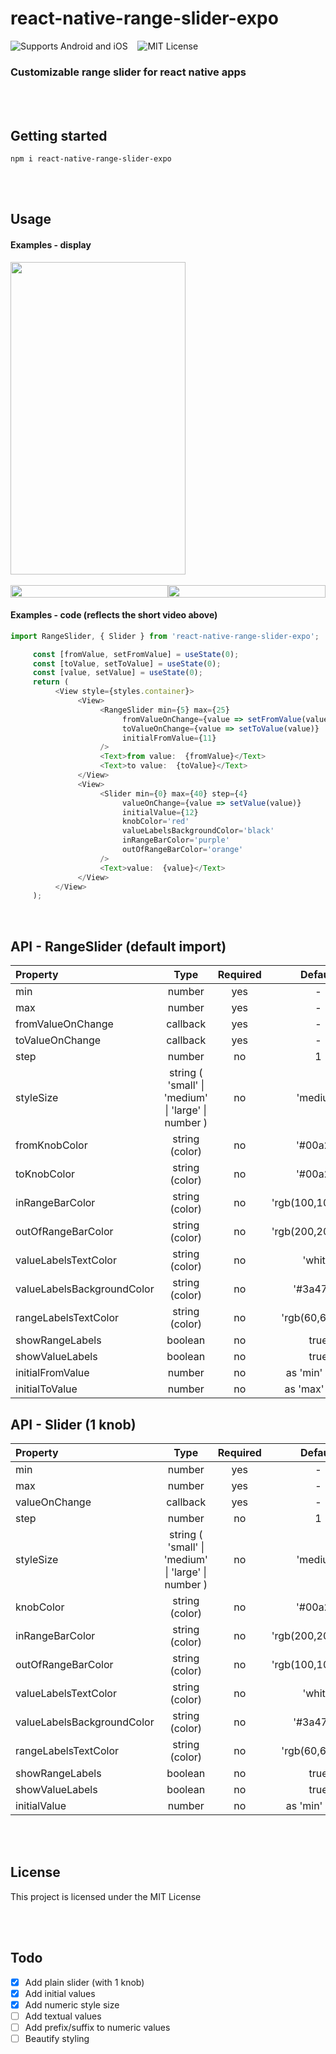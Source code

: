 # react-native-range-slider-expo
![Supports Android and iOS](https://img.shields.io/badge/platforms-android%20|%20ios-blue.svg) &nbsp;&nbsp;
![MIT License](https://img.shields.io/npm/l/react-native-range-slider-expo?color=red)
### Customizable range slider for react native apps
<br/><br/>
## Getting started
`npm i react-native-range-slider-expo`

<br/><br/>
## Usage
#### Examples - display

<div style="display:flex;flex-direction:row">
  <img src="https://res.cloudinary.com/dexts7jfo/image/upload/v1600198194/demo_tzty07.gif" height="500" width="280" />
</div>
<br/>
<div style="display:flex;flex-direction:row">
  <img src="https://res.cloudinary.com/dexts7jfo/image/upload/v1595960302/image2_eqbpiw.png" style="height:100%;width:100%"/>
  <img src="https://res.cloudinary.com/dexts7jfo/image/upload/v1595960364/image_daoab0.png" style="height:100%;width:100%"/>
</div>

#### Examples - code (reflects the short video above)

```javascript
import RangeSlider, { Slider } from 'react-native-range-slider-expo';
```
```javascript
     const [fromValue, setFromValue] = useState(0);
     const [toValue, setToValue] = useState(0);
     const [value, setValue] = useState(0);
     return (
          <View style={styles.container}>
               <View>
                    <RangeSlider min={5} max={25}
                         fromValueOnChange={value => setFromValue(value)}
                         toValueOnChange={value => setToValue(value)}
                         initialFromValue={11}
                    />
                    <Text>from value:  {fromValue}</Text>
                    <Text>to value:  {toValue}</Text>
               </View>
               <View>
                    <Slider min={0} max={40} step={4}
                         valueOnChange={value => setValue(value)}
                         initialValue={12}
                         knobColor='red'
                         valueLabelsBackgroundColor='black'
                         inRangeBarColor='purple'
                         outOfRangeBarColor='orange'
                    />
                    <Text>value:  {value}</Text>
               </View>
          </View>
     );
```

<br/>

## API - RangeSlider (default import)
| Property | Type | Required | Default |
| :---     |:----:|  :-----: | :-----: | 
| min | number | yes | - |
| max | number | yes | - |
| fromValueOnChange | callback | yes | - |
| toValueOnChange | callback | yes | - |
| step | number | no | 1 |
| styleSize | string ( 'small' \| 'medium' \| 'large' \| number )  | no | 'medium' |
| fromKnobColor | string (color) | no | '#00a2ff' |
| toKnobColor | string (color) | no | '#00a2ff' |
| inRangeBarColor | string (color) | no | 'rgb(100,100,100)' |
| outOfRangeBarColor | string (color) | no | 'rgb(200,200,200)' |
| valueLabelsTextColor | string (color) | no | 'white' |
| valueLabelsBackgroundColor | string (color) | no | '#3a4766' |
| rangeLabelsTextColor | string (color) | no | 'rgb(60,60,60)' |
| showRangeLabels | boolean | no | true |
| showValueLabels | boolean | no | true |
| initialFromValue | number | no | as 'min' value |
| initialToValue | number | no | as 'max' value |

## API - Slider (1 knob)
| Property | Type | Required | Default |
| :---     |:----:|  :-----: | :-----: | 
| min | number | yes | - |
| max | number | yes | - |
| valueOnChange | callback | yes | - |
| step | number | no | 1 |
| styleSize | string ( 'small' \| 'medium' \| 'large' \| number )  | no | 'medium' |
| knobColor | string (color) | no | '#00a2ff' |
| inRangeBarColor | string (color) | no | 'rgb(200,200,200)' |
| outOfRangeBarColor | string (color) | no | 'rgb(100,100,100)' |
| valueLabelsTextColor | string (color) | no | 'white' |
| valueLabelsBackgroundColor | string (color) | no | '#3a4766' |
| rangeLabelsTextColor | string (color) | no | 'rgb(60,60,60)' |
| showRangeLabels | boolean | no | true |
| showValueLabels | boolean | no | true |
| initialValue | number | no | as 'min' value |
<br/><br/>

## License
This project is licensed under the MIT License

<br/><br/>

## Todo
   - [X] Add plain slider (with 1 knob)
   - [X] Add initial values
   - [X] Add numeric style size
   - [ ] Add textual values
   - [ ] Add prefix/suffix to numeric values
   - [ ] Beautify styling
   <!-- - [ ] Knob is pressed indication -->
   <!-- - [ ] Change value press on bar (on the out of range parts) -->
